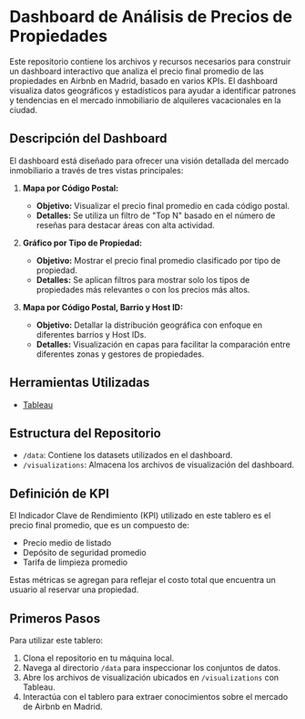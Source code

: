 # Dashboard de Análisis de Precios de Propiedades
Este repositorio contiene los archivos y recursos necesarios para construir un dashboard interactivo que analiza el precio final promedio de las propiedades en Airbnb en Madrid, basado en varios KPIs. El dashboard visualiza datos geográficos y estadísticos para ayudar a identificar patrones y tendencias en el mercado inmobiliario de alquileres vacacionales en la ciudad.

## Descripción del Dashboard
El dashboard está diseñado para ofrecer una visión detallada del mercado inmobiliario a través de tres vistas principales:

1. **Mapa por Código Postal:**
   - **Objetivo:** Visualizar el precio final promedio en cada código postal.
   - **Detalles:** Se utiliza un filtro de "Top N" basado en el número de reseñas para destacar áreas con alta actividad.

2. **Gráfico por Tipo de Propiedad:**
   - **Objetivo:** Mostrar el precio final promedio clasificado por tipo de propiedad.
   - **Detalles:** Se aplican filtros para mostrar solo los tipos de propiedades más relevantes o con los precios más altos.

3. **Mapa por Código Postal, Barrio y Host ID:**
   - **Objetivo:** Detallar la distribución geográfica con enfoque en diferentes barrios y Host IDs.
   - **Detalles:** Visualización en capas para facilitar la comparación entre diferentes zonas y gestores de propiedades.

## Herramientas Utilizadas
- [Tableau](https://www.tableau.com/)
  
## Estructura del Repositorio
- `/data`: Contiene los datasets utilizados en el dashboard.
- `/visualizations`: Almacena los archivos de visualización del dashboard.

## Definición de KPI
El Indicador Clave de Rendimiento (KPI) utilizado en este tablero es el precio final promedio, que es un compuesto de:

- Precio medio de listado
- Depósito de seguridad promedio
- Tarifa de limpieza promedio

Estas métricas se agregan para reflejar el costo total que encuentra un usuario al reservar una propiedad.

## Primeros Pasos
Para utilizar este tablero:

1. Clona el repositorio en tu máquina local.
2. Navega al directorio `/data` para inspeccionar los conjuntos de datos.
3. Abre los archivos de visualización ubicados en `/visualizations` con Tableau.
4. Interactúa con el tablero para extraer conocimientos sobre el mercado de Airbnb en Madrid.
